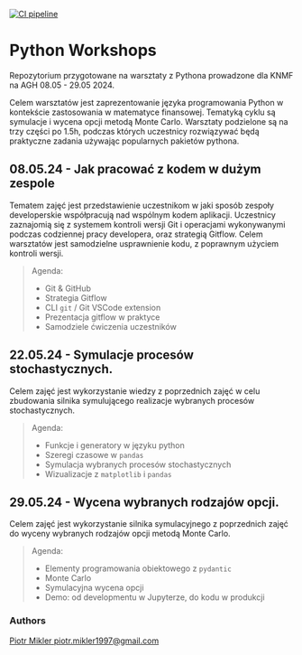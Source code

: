 [![CI pipeline](https://github.com/PiotMik/PythonWorkshops/actions/workflows/continuous_integration.yml/badge.svg?branch=develop)](https://github.com/PiotMik/PythonWorkshops/actions/workflows/continuous_integration.yml)

# Python Workshops
Repozytorium przygotowane na warsztaty z Pythona prowadzone dla KNMF na AGH 08.05 - 29.05 2024.

Celem warsztatów jest zaprezentowanie języka programowania Python w kontekście zastosowania w matematyce finansowej.
Tematyką cyklu są symulacje i wycena opcji metodą Monte Carlo. Warsztaty podzielone są na trzy części po 1.5h, podczas których uczestnicy rozwiązywać będą praktyczne zadania używając popularnych pakietów pythona.


## 08.05.24 - Jak pracować z kodem w dużym zespole
Tematem zajęć jest przedstawienie uczestnikom w jaki sposób zespoły developerskie współpracują nad wspólnym kodem aplikacji.
Uczestnicy zaznajomią się z systemem kontroli wersji Git i operacjami wykonywanymi podczas codziennej pracy developera, oraz strategią Gitflow.
Celem warsztatów jest samodzielne usprawnienie kodu, z poprawnym użyciem kontroli wersji. 
    
> Agenda:
> - Git & GitHub
> - Strategia Gitflow
> - CLI `git` / Git VSCode extension
> - Prezentacja gitflow w praktyce
> - Samodziele ćwiczenia uczestników

## 22.05.24 - Symulacje procesów stochastycznych.
Celem zajęć jest wykorzystanie wiedzy z poprzednich zajęć w celu zbudowania silnika symulującego realizacje wybranych procesów stochastycznych.

> Agenda:
> - Funkcje i generatory w języku python
> - Szeregi czasowe w `pandas`
> - Symulacja wybranych procesów stochastycznych
> - Wizualizacje z `matplotlib` i `pandas`

## 29.05.24 - Wycena wybranych rodzajów opcji.
Celem zajęć jest wykorzystanie silnika symulacyjnego z poprzednich zajęć do wyceny wybranych rodzajów opcji metodą Monte Carlo. 

> Agenda:
> - Elementy programowania obiektowego z `pydantic`
> - Monte Carlo
> - Symulacyjna wycena opcji
> - Demo: od developmentu w Jupyterze, do kodu w produkcji


### Authors
[Piotr Mikler <piotr.mikler1997@gmail.com>](https://github.com/PiotMik)

